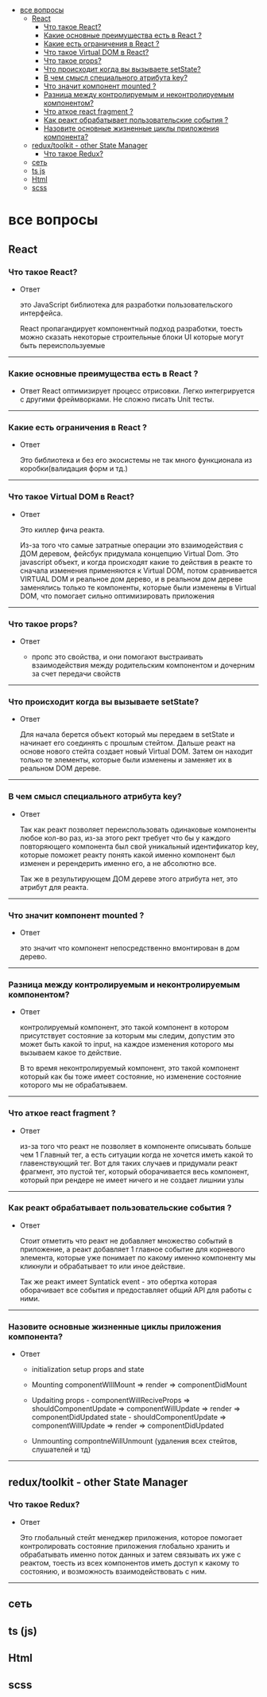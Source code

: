 <!-- TOC -->

- [все вопросы](#%D0%B2%D1%81%D0%B5-%D0%B2%D0%BE%D0%BF%D1%80%D0%BE%D1%81%D1%8B)
  - [React](#react)
    - [Что такое React?](#%D1%87%D1%82%D0%BE-%D1%82%D0%B0%D0%BA%D0%BE%D0%B5-react)
    - [Какие основные преимущества есть в React ?](#%D0%BA%D0%B0%D0%BA%D0%B8%D0%B5-%D0%BE%D1%81%D0%BD%D0%BE%D0%B2%D0%BD%D1%8B%D0%B5-%D0%BF%D1%80%D0%B5%D0%B8%D0%BC%D1%83%D1%89%D0%B5%D1%81%D1%82%D0%B2%D0%B0-%D0%B5%D1%81%D1%82%D1%8C-%D0%B2-react-)
    - [Какие есть ограничения в React ?](#%D0%BA%D0%B0%D0%BA%D0%B8%D0%B5-%D0%B5%D1%81%D1%82%D1%8C-%D0%BE%D0%B3%D1%80%D0%B0%D0%BD%D0%B8%D1%87%D0%B5%D0%BD%D0%B8%D1%8F-%D0%B2-react-)
    - [Что такое Virtual DOM в React?](#%D1%87%D1%82%D0%BE-%D1%82%D0%B0%D0%BA%D0%BE%D0%B5-virtual-dom-%D0%B2-react)
    - [Что такое props?](#%D1%87%D1%82%D0%BE-%D1%82%D0%B0%D0%BA%D0%BE%D0%B5-props)
    - [Что происходит когда вы вызываете setState?](#%D1%87%D1%82%D0%BE-%D0%BF%D1%80%D0%BE%D0%B8%D1%81%D1%85%D0%BE%D0%B4%D0%B8%D1%82-%D0%BA%D0%BE%D0%B3%D0%B4%D0%B0-%D0%B2%D1%8B-%D0%B2%D1%8B%D0%B7%D1%8B%D0%B2%D0%B0%D0%B5%D1%82%D0%B5-setstate)
    - [В чем смысл специального атрибута key?](#%D0%B2-%D1%87%D0%B5%D0%BC-%D1%81%D0%BC%D1%8B%D1%81%D0%BB-%D1%81%D0%BF%D0%B5%D1%86%D0%B8%D0%B0%D0%BB%D1%8C%D0%BD%D0%BE%D0%B3%D0%BE-%D0%B0%D1%82%D1%80%D0%B8%D0%B1%D1%83%D1%82%D0%B0-key)
    - [Что значит компонент mounted ?](#%D1%87%D1%82%D0%BE-%D0%B7%D0%BD%D0%B0%D1%87%D0%B8%D1%82-%D0%BA%D0%BE%D0%BC%D0%BF%D0%BE%D0%BD%D0%B5%D0%BD%D1%82-mounted-)
    - [Разница между контролируемым и неконтролируемым компонентом?](#%D1%80%D0%B0%D0%B7%D0%BD%D0%B8%D1%86%D0%B0-%D0%BC%D0%B5%D0%B6%D0%B4%D1%83-%D0%BA%D0%BE%D0%BD%D1%82%D1%80%D0%BE%D0%BB%D0%B8%D1%80%D1%83%D0%B5%D0%BC%D1%8B%D0%BC-%D0%B8-%D0%BD%D0%B5%D0%BA%D0%BE%D0%BD%D1%82%D1%80%D0%BE%D0%BB%D0%B8%D1%80%D1%83%D0%B5%D0%BC%D1%8B%D0%BC-%D0%BA%D0%BE%D0%BC%D0%BF%D0%BE%D0%BD%D0%B5%D0%BD%D1%82%D0%BE%D0%BC)
    - [Что аткое react fragment ?](#%D1%87%D1%82%D0%BE-%D0%B0%D1%82%D0%BA%D0%BE%D0%B5-react-fragment-)
    - [Как реакт обрабатывает пользовательские события ?](#%D0%BA%D0%B0%D0%BA-%D1%80%D0%B5%D0%B0%D0%BA%D1%82-%D0%BE%D0%B1%D1%80%D0%B0%D0%B1%D0%B0%D1%82%D1%8B%D0%B2%D0%B0%D0%B5%D1%82-%D0%BF%D0%BE%D0%BB%D1%8C%D0%B7%D0%BE%D0%B2%D0%B0%D1%82%D0%B5%D0%BB%D1%8C%D1%81%D0%BA%D0%B8%D0%B5-%D1%81%D0%BE%D0%B1%D1%8B%D1%82%D0%B8%D1%8F-)
    - [Назовите основные жизненные циклы приложения компонента?](#%D0%BD%D0%B0%D0%B7%D0%BE%D0%B2%D0%B8%D1%82%D0%B5-%D0%BE%D1%81%D0%BD%D0%BE%D0%B2%D0%BD%D1%8B%D0%B5-%D0%B6%D0%B8%D0%B7%D0%BD%D0%B5%D0%BD%D0%BD%D1%8B%D0%B5-%D1%86%D0%B8%D0%BA%D0%BB%D1%8B-%D0%BF%D1%80%D0%B8%D0%BB%D0%BE%D0%B6%D0%B5%D0%BD%D0%B8%D1%8F-%D0%BA%D0%BE%D0%BC%D0%BF%D0%BE%D0%BD%D0%B5%D0%BD%D1%82%D0%B0)
  - [redux/toolkit - other State Manager](#reduxtoolkit---other-state-manager)
    - [Что такое Redux?](#%D1%87%D1%82%D0%BE-%D1%82%D0%B0%D0%BA%D0%BE%D0%B5-redux)
  - [сеть](#%D1%81%D0%B5%D1%82%D1%8C)
  - [ts js](#ts-js)
  - [Html](#html)
  - [scss](#scss)

<!-- /TOC -->

# все вопросы

## React

### Что такое React?

- Ответ

  это JavaScript библиотека для разработки пользовательского интерфейса.

  React пропагандирует компонентный подход разработки, тоесть можно сказать некоторые строительные блоки
  UI которые могут быть переиспользуемые

---

### Какие основные преимущества есть в React ?

- Ответ
  React оптимизирует процесс отрисовки.
  Легко интегрируется с другими фреймворками.
  Не сложно писать Unit тесты.

---

### Какие есть ограничения в React ?

- Ответ

  Это библиотека и без его экосистемы не так много функционала из коробки(валидация форм и тд.)

---

### Что такое Virtual DOM в React?

- Ответ

  Это киллер фича реакта.

  Из-за того что самые затратные операции это взаимодействия с ДОМ деревом, фейсбук придумала концепцию Virtual Dоm.
  Это javascript объект, и когда происходят какие то действия в реакте то сначала изменения применяются к Virtual DOM,
  потом сравнивается VIRTUAL DOM и реальное дом дерево, и в реальном дом дереве заменялись только те компоненты, которые были изменены в Virtual DOM, что помогает сильно оптимизировать приложения

---

### Что такое props?

- Ответ

  - пропс это свойства, и они помогают выстраивать взаимодействия между родительским компонентом и дочерним за счет
    передачи свойств

---

### Что происходит когда вы вызываете setState?

- Ответ

  Для начала берется объект который мы передаем в setState и начинает его соединять с прошлым стейтом.
  Дальше реакт на основе нового стейта создает новый Virtual DOM.
  Затем он находит только те элементы, которые были изменены и заменяет их в реальном DOM дереве.

---

### В чем смысл специального атрибута key?

- Ответ

  Так как реакт позволяет переиспользовать одинаковые компоненты любое кол-во раз, из-за этого рект требует что бы у каждого повторяющего компонента был свой уникальный идентификатор key, которые поможет реакту понять какой именно компонент был изменен и ререндерить именно его, а не абсолютно все.

  Так же в результирующем ДОМ дереве этого атрибута нет, это атрибут для реакта.

---

### Что значит компонент mounted ?

- Ответ

  это значит что компонент непосредственно вмонтирован в дом дерево.

---

### Разница между контролируемым и неконтролируемым компонентом?

- Ответ

  контролируемый компонент, это такой компонент в котором присутствует состояние за которым мы следим, допустим
  это может быть какой то input, на каждое изменения которого мы вызываем какое то действие.

  В то время неконтролируемый компонент, это такой компонент который как бы тоже имеет состояние, но изменение состояние которого мы не обрабатываем.

---

### Что аткое react fragment ?

- Ответ

  из-за того что реакт не позволяет в компоненте описывать больше чем 1 Главный тег, а есть ситуации когда не хочется иметь какой то главенствующий тег. Вот для таких случаев и придумали реакт фрагмент, это пустой тег, который оборачивается весь компонент, который при рендере не имеет ничего и не создает лишнии узлы

---

### Как реакт обрабатывает пользовательские события ?

- Ответ

  Стоит отметить что реакт не добавляет множество событий в приложение, а реакт добавляет 1 главное событие для корневого элемента, которые уже понимает по какому именно компоненту мы кликнули и обрабатывает то или иное действие.

  Так же реакт имеет Syntatick event - это обертка которая оборачивает все события и предоставляет общий API для работы с ними.

---

### Назовите основные жизненные циклы приложения компонента?

- Ответ

  - initialization
    setup props and state

  - Mounting
    componentWIllMount => render => componentDidMount

  - Updaiting
    props - componentWillReciveProps => shouldComponentUpdate => componentWillUpdate => render => componentDidUpdated
    state - shouldComponentUpdate => componentWillUpdate => render => componentDidUpdated

  - Unmounting
    compontneWillUnmount (удаления всех стейтов, слушателей и тд)

---

## redux/toolkit - other State Manager

### Что такое Redux?

- Ответ

  Это глобальный стейт менеджер приложения, которое помогает контролировать состояние приложения глобально хранить и обрабатывать именно поток данных и затем связывать их уже с реактом, тоесть из всех компонентов иметь доступ к какому то состоянию, и возможность взаимодействовать с ним.

---

## сеть

## ts (js)

## Html

## scss
